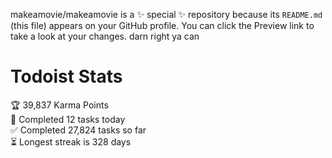 makeamovie/makeamovie is a ✨ special ✨ repository because its `README.md` (this file) appears on your GitHub profile.
You can click the Preview link to take a look at your changes. darn right ya can

# Todoist Stats

<!-- TODO-IST:START -->
🏆  39,837 Karma Points           
🌸  Completed 12 tasks today           
✅  Completed 27,824 tasks so far           
⏳  Longest streak is 328 days
<!-- TODO-IST:END -->